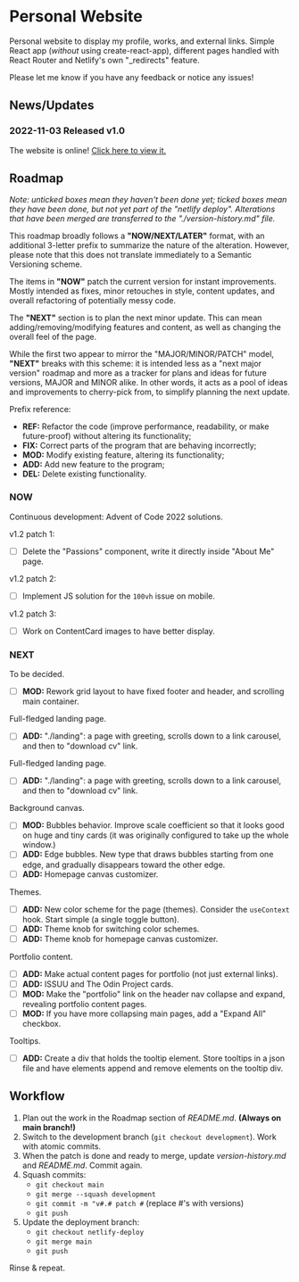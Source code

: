 # Personal Website

Personal website to display my profile, works, and external links. Simple React app (_without_ using create-react-app), different pages handled with React Router and Netlify's own "_redirects" feature.

Please let me know if you have any feedback or notice any issues!

## News/Updates

### 2022-11-03 Released v1.0

The website is online! [Click here to view it.](https://erengazioglu.com)

## Roadmap

_Note: unticked boxes mean they haven't been done yet; ticked boxes mean they have been done, but not yet part of the "netlify deploy". Alterations that have been merged are transferred to the "./version-history.md" file._

This roadmap broadly follows a **"NOW/NEXT/LATER"** format, with an additional 3-letter prefix to summarize the nature of the alteration. However, please note that this does not translate immediately to a Semantic Versioning scheme.

The items in **"NOW"** patch the current version for instant improvements. Mostly intended as fixes, minor retouches in style, content updates, and overall refactoring of potentially messy code.

The **"NEXT"** section is to plan the next minor update. This can mean adding/removing/modifying features and content, as well as changing the overall feel of the page.

While the first two appear to mirror the "MAJOR/MINOR/PATCH" model, **"NEXT"** breaks with this scheme: it is intended less as a "next major version" roadmap and more as a tracker for plans and ideas for future versions, MAJOR and MINOR alike. In other words, it acts as a pool of ideas and improvements to cherry-pick from, to simplify planning the next update.

Prefix reference:

- **REF:** Refactor the code (improve performance, readability, or make future-proof) without altering its functionality;
- **FIX:** Correct parts of the program that are behaving incorrectly;
- **MOD:** Modify existing feature, altering its functionality;
- **ADD:** Add new feature to the program;
- **DEL:** Delete existing functionality.


### NOW

Continuous development: Advent of Code 2022 solutions.

v1.2 patch 1:
- [ ] Delete the "Passions" component, write it directly inside "About Me" page.

v1.2 patch 2:
- [ ] Implement JS solution for the `100vh` issue on mobile.

v1.2 patch 3:
- [ ] Work on ContentCard images to have better display.


### NEXT

To be decided.

- [ ] **MOD:** Rework grid layout to have fixed footer and header, and scrolling main container.

Full-fledged landing page.

- [ ] **ADD:** "./landing": a page with greeting, scrolls down to a link carousel, and then to "download cv" link.

Full-fledged landing page.

- [ ] **ADD:** "./landing": a page with greeting, scrolls down to a link carousel, and then to "download cv" link.

Background canvas.

- [ ] **MOD:** Bubbles behavior. Improve scale coefficient so that it looks good on huge and tiny cards (it was originally configured to take up the whole window.)
- [ ] **ADD:** Edge bubbles. New type that draws bubbles starting from one edge, and gradually disappears toward the other edge.
- [ ] **ADD:** Homepage canvas customizer.

Themes.

- [ ] **ADD:** New color scheme for the page (themes). Consider the `useContext` hook. Start simple (a single toggle button).
- [ ] **ADD:** Theme knob for switching color schemes.
- [ ] **ADD:** Theme knob for homepage canvas customizer.

Portfolio content.

- [ ] **ADD:** Make actual content pages for portfolio (not just external links).
- [ ] **ADD:** ISSUU and The Odin Project cards.
- [ ] **MOD:** Make the "portfolio" link on the header nav collapse and expand, revealing portfolio content pages.
- [ ] **MOD:** If you have more collapsing main pages, add a "Expand All" checkbox.

Tooltips.

- [ ] **ADD:** Create a div that holds the tooltip element. Store tooltips in a json file and have elements append and remove elements on the tooltip div.


## Workflow

1. Plan out the work in the Roadmap section of _README.md_. **(Always on main branch!)**
2. Switch to the development branch (`git checkout development`). Work with atomic commits.
3. When the patch is done and ready to merge, update _version-history.md_ and _README.md_. Commit again.
4. Squash commits:
   - `git checkout main`
   - `git merge --squash development`
   - `git commit -m "v#.# patch #` (replace #'s with versions)
   - `git push`
5. Update the deployment branch:
   - `git checkout netlify-deploy`
   - `git merge main`
   - `git push`

Rinse & repeat.
